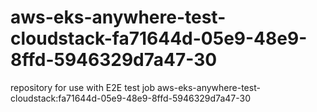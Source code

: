 # aws-eks-anywhere-test-cloudstack-fa71644d-05e9-48e9-8ffd-5946329d7a47-30
repository for use with E2E test job aws-eks-anywhere-test-cloudstack:fa71644d-05e9-48e9-8ffd-5946329d7a47-30
